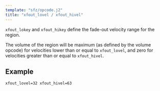 ```yaml
---
template: "sfz/opcode.j2"
title: "xfout_lovel / xfout_hivel"
---
```

`xfout_lokey` and `xfout_hikey` define the fade-out velocity range for the region.

The volume of the region will be maximum (as defined by the volume opcode) for
velocities lower than or equal to `xfout_lovel`, and zero for velocities
greater than or equal to `xfout_hivel`.

## Example

```sfz
xfout_lovel=32 xfout_hivel=63
```
